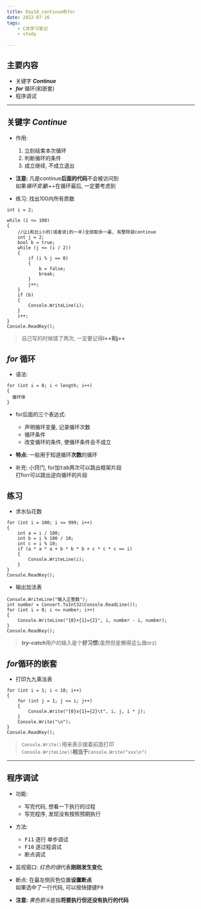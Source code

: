 ```yaml
---
title: Day10_continue和for
date: 2022-07-26
tags:
    - C井学习笔记
    - study
        
---
```


## 主要内容
- 关键字 ***Continue***
- ***for*** 循环(和嵌套)
- 程序调试
- - -

## 关键字 ***Continue***
- 作用: 
  1. 立刻结束本次循环
  2. 判断循环的条件
  3. 成立继续, 不成立退出

- **注意:** 凡是continue**后面的代码**不会被访问到  
  如果*循环变量*i++在循环最后, 一定要考虑到

- 练习: 找出100内所有质数
```
int i = 2;

while (i <= 100)
{
    //让i和比i小的(或者说i的一半)全部取余一遍, 有整除就continue
    int j = 2;
    bool b = true;
    while (j <= (i / 2))
    {
        if (i % j == 0)
        {
            b = false;
            break;
        }
        j++;
    }
    if (b)
    {
        Console.WriteLine(i);
    }
    i++;
}
Console.ReadKey();
```
> 自己写的时候错了两次, 一定要记得**i++和j++**

## ***for*** 循环
- 语法:
```
for (int i = 0; i < length; i++)
{
  循环体
}
``` 

- for后面的三个表达式:
  + 声明循环变量, 记录循环次数
  + 循环条件
  + 改变循环的条件, 使循环条件会不成立

- **特点:** 一般用于知道循环**次数**的循环 
- 补充: 小窍门, for加<kbd>tab</kbd>两次可以跳出框架片段  
  打forr可以跳出逆向循环的片段

## 练习
- 求水仙花数
```
for (int i = 100; i <= 999; i++)
{
    int a = i / 100;
    int b = i % 100 / 10;
    int c = i % 10;
    if (a * a * a + b * b * b + c * c * c == i)
    {
        Console.WriteLine(i);
    }
}
Console.ReadKey();
```

- 输出加法表
```
Console.WriteLine("输入正整数");
int number = Convert.ToInt32(Console.ReadLine());
for (int i = 0; i <= number; i++)
{
    Console.WriteLine("{0}+{1}={2}", i, number - i, number);
}
Console.ReadKey();
```
> ***try-catch***用户的输入是个**好习惯**(虽然但是懒得这么做orz)

## ***for***循环的嵌套
- 打印九九乘法表

```
for (int i = 1; i < 10; i++)
{
    for (int j = 1; j <= i; j++)
    {
        Console.Write("{0}x{1}={2}\t", i, j, i * j);
    }
    Console.Write("\n");
}
Console.ReadKey();
```
> `Console.Write()`用来表示接着前面打印  
> `Console.WriteLine()`**相当于**`Console.Write("xxx\n")`

---
## 程序调试
- 功能:
  + 写完代码, 想看一下执行的过程
  + 写完程序, 发现没有按照预期执行

- 方法:
  + <kbd>F11</kbd> 逐行 单步调试
  + <kbd>F10</kbd> 逐过程调试
  + 断点调试

- 监视窗口: *红色的值*代表**刚刚发生变化**

- 断点: 在最左侧灰色位置**设置断点**  
  如果选中了一行代码, 可以按快捷键<kbd>F9</kbd>
- **注意:** *黄色箭头*是指**将要执行但还没有执行的代码**